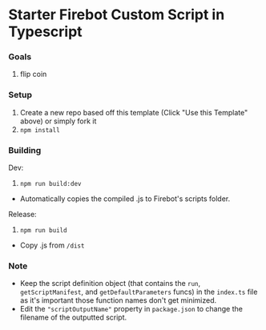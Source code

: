 # Starter Firebot Custom Script in Typescript

### Goals
1. flip coin 

### Setup
1. Create a new repo based off this template (Click "Use this Template" above) or simply fork it
2. `npm install`

### Building
Dev:
1. `npm run build:dev`
- Automatically copies the compiled .js to Firebot's scripts folder.

Release:
1. `npm run build`
- Copy .js from `/dist`

### Note
- Keep the script definition object (that contains the `run`, `getScriptManifest`, and `getDefaultParameters` funcs) in the `index.ts` file as it's important those function names don't get minimized.
- Edit the `"scriptOutputName"` property in `package.json` to change the filename of the outputted script.
